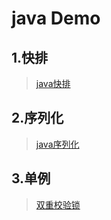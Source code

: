 # java Demo

## 1.快排
>  [java快排](./QuickSort.java)

## 2.序列化
> [java序列化](./User.java)

## 3.单例
>[双重校验锁](./Singleton.java)